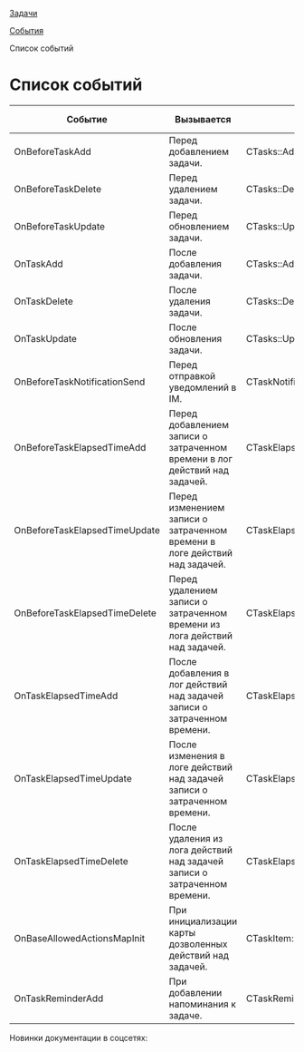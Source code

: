 [Задачи](/api_help/tasks/index.php)

[События](/api_help/tasks/events/index.php)

Список событий

Список событий
==============

| Событие | Вызывается | Метод | С версии |
| --- | --- | --- | --- |
| OnBeforeTaskAdd | Перед добавлением задачи. | CTasks::Add | 10.0.5 |
| OnBeforeTaskDelete | Перед удалением задачи. | CTasks::Delete | 10.0.5 |
| OnBeforeTaskUpdate | Перед обновлением задачи. | CTasks::Update | 10.0.5 |
| OnTaskAdd | После добавления задачи. | CTasks::Add | 10.0.5 |
| OnTaskDelete | После удаления задачи. | CTasks::Delete | 10.0.5 |
| OnTaskUpdate | После обновления задачи. | CTasks::Update | 10.0.5 |
| OnBeforeTaskNotificationSend | Перед отправкой уведомлений в IM. | CTaskNotifications::SendMessage | 12.5.0 |
| OnBeforeTaskElapsedTimeAdd | Перед добавлением записи о затраченном времени в лог действий над задачей. | CTaskElapsedTime::Add | 14.0.16 |
| OnBeforeTaskElapsedTimeUpdate | Перед изменением записи о затраченном времени в логе действий над задачей. | CTaskElapsedTime::Update | 14.0.16 |
| OnBeforeTaskElapsedTimeDelete | Перед удалением записи о затраченном времени из лога действий над задачей. | CTaskElapsedTime::Delete | 14.0.16 |
| OnTaskElapsedTimeAdd | После добавления в лог действий над задачей записи о затраченном времени. | CTaskElapsedTime::Add | 12.5.0 |
| OnTaskElapsedTimeUpdate | После изменения в логе действий над задачей записи о затраченном времени. | CTaskElapsedTime::Update | 12.5.0 |
| OnTaskElapsedTimeDelete | После удаления из лога действий над задачей записи о затраченном времени. | CTaskElapsedTime::Delete | 12.5.0 |
| OnBaseAllowedActionsMapInit | При инициализации карты дозволенных действий над задачей. | CTaskItem::getBaseAllowedActions | 12.5.3 |
| OnTaskReminderAdd | При добавлении напоминания к задаче. | CTaskReminders::Add | 14.5.10 |

Новинки документации в соцсетях: